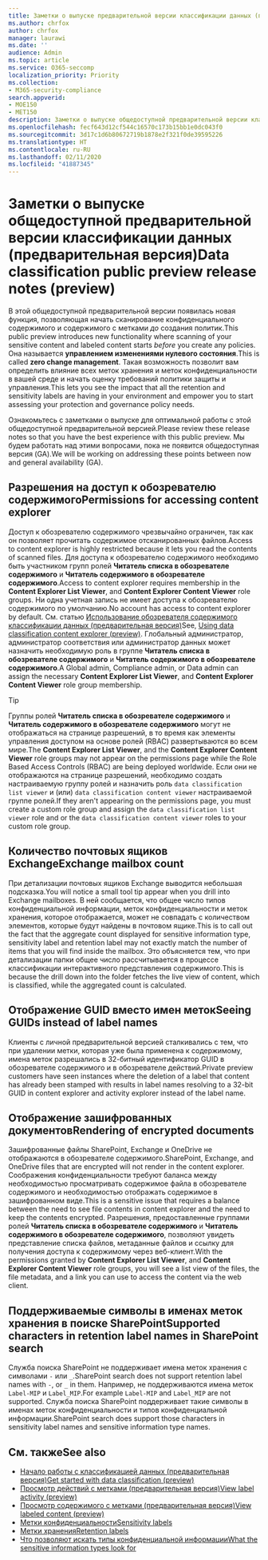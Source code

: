 ```yaml
---
title: Заметки о выпуске предварительной версии классификации данных (предварительная версия)
ms.author: chrfox
author: chrfox
manager: laurawi
ms.date: ''
audience: Admin
ms.topic: article
ms.service: O365-seccomp
localization_priority: Priority
ms.collection:
- M365-security-compliance
search.appverid:
- MOE150
- MET150
description: Заметки о выпуске общедоступной предварительной версии классификации данных.
ms.openlocfilehash: fecf643d12cf544c16570c173b15bb1e0dc043f0
ms.sourcegitcommit: 3d17c1d6b80672719b1878e2f321f0de39595226
ms.translationtype: HT
ms.contentlocale: ru-RU
ms.lasthandoff: 02/11/2020
ms.locfileid: "41887345"
---
```

# <a name="data-classification-public-preview-release-notes-preview"></a><span data-ttu-id="11cff-103">Заметки о выпуске общедоступной предварительной версии классификации данных (предварительная версия)</span><span class="sxs-lookup"><span data-stu-id="11cff-103">Data classification public preview release notes (preview)</span></span>

<span data-ttu-id="11cff-104">В этой общедоступной предварительной версии появилась новая функция, позволяющая начать сканирование конфиденциального содержимого и содержимого с метками *до* создания политик.</span><span class="sxs-lookup"><span data-stu-id="11cff-104">This public preview introduces new functionality where scanning of your sensitive content and labeled content starts *before* you create any policies.</span></span> <span data-ttu-id="11cff-105">Она называется **управлением изменениями нулевого состояния**.</span><span class="sxs-lookup"><span data-stu-id="11cff-105">This is called **zero change management**.</span></span> <span data-ttu-id="11cff-106">Такая возможность позволит вам определить влияние всех меток хранения и меток конфиденциальности в вашей среде и начать оценку требований политики защиты и управления.</span><span class="sxs-lookup"><span data-stu-id="11cff-106">This lets you see the impact that all the retention and sensitivity labels are having in your environment and empower you to start assessing your protection and governance policy needs.</span></span>

<span data-ttu-id="11cff-107">Ознакомьтесь с заметками о выпуске для оптимальной работы с этой общедоступной предварительной версией.</span><span class="sxs-lookup"><span data-stu-id="11cff-107">Please review these release notes so that you have the best experience with this public preview.</span></span> <span data-ttu-id="11cff-108">Мы будем работать над этими вопросами, пока не появится общедоступная версия (GA).</span><span class="sxs-lookup"><span data-stu-id="11cff-108">We will be working on addressing these points between now and general availability (GA).</span></span>

## <a name="permissions-for-accessing-content-explorer"></a><span data-ttu-id="11cff-109">Разрешения на доступ к обозревателю содержимого</span><span class="sxs-lookup"><span data-stu-id="11cff-109">Permissions for accessing content explorer</span></span>

<span data-ttu-id="11cff-110">Доступ к обозревателю содержимого чрезвычайно ограничен, так как он позволяет прочитать содержимое отсканированных файлов.</span><span class="sxs-lookup"><span data-stu-id="11cff-110">Access to content explorer is highly restricted because it lets you read the contents of scanned files.</span></span> <span data-ttu-id="11cff-111">Для доступа к обозревателю содержимого необходимо быть участником групп ролей **Читатель списка в обозревателе содержимого** и **Читатель содержимого в обозревателе содержимого**.</span><span class="sxs-lookup"><span data-stu-id="11cff-111">Access to content explorer requires membership in the **Content Explorer List Viewer**, and **Content Explorer Content Viewer** role groups.</span></span> <span data-ttu-id="11cff-112">Ни одна учетная запись не имеет доступа к обозревателю содержимого по умолчанию.</span><span class="sxs-lookup"><span data-stu-id="11cff-112">No account has access to content explorer by default.</span></span> <span data-ttu-id="11cff-113">См. статью [Использование обозревателя содержимого классификации данных (предварительная версия)](data-classification-content-explorer.md#permissions)</span><span class="sxs-lookup"><span data-stu-id="11cff-113">See, [Using data classification content explorer (preview)](data-classification-content-explorer.md#permissions).</span></span> <span data-ttu-id="11cff-114">Глобальный администратор, администратор соответствия или администратор данных может назначить необходимую роль в группе **Читатель списка в обозревателе содержимого** и **Читатель содержимого в обозревателе содержимого**.</span><span class="sxs-lookup"><span data-stu-id="11cff-114">A Global admin, Compliance admin, or Data admin can assign the necessary **Content Explorer List Viewer**, and **Content Explorer Content Viewer** role group membership.</span></span>

> [!TIP]
> <span data-ttu-id="11cff-115">Группы ролей **Читатель списка в обозревателе содержимого** и **Читатель содержимого в обозревателе содержимого** могут не отображаться на странице разрешений, в то время как элементы управления доступом на основе ролей (RBAC) развертываются во всем мире.</span><span class="sxs-lookup"><span data-stu-id="11cff-115">The **Content Explorer List Viewer**, and the **Content Explorer Content Viewer** role groups may not appear on the permissions page while the Role Based Access Controls (RBAC) are being deployed worldwide.</span></span> <span data-ttu-id="11cff-116">Если они не отображаются на странице разрешений, необходимо создать настраиваемую группу ролей и назначить роль `data classification list viewer` и (или) `data classification content viewer` настраиваемой группе ролей.</span><span class="sxs-lookup"><span data-stu-id="11cff-116">If they aren't appearing on the permissions page, you must create a custom role group and assign the `data classification list viewer` role and or the `data classification content viewer` roles to your custom role group.</span></span>

## <a name="exchange-mailbox-count"></a><span data-ttu-id="11cff-117">Количество почтовых ящиков Exchange</span><span class="sxs-lookup"><span data-stu-id="11cff-117">Exchange mailbox count</span></span>

<span data-ttu-id="11cff-118">При детализации почтовых ящиков Exchange выводится небольшая подсказка.</span><span class="sxs-lookup"><span data-stu-id="11cff-118">You will notice a small tool tip appear when you drill into Exchange mailboxes.</span></span> <span data-ttu-id="11cff-119">В ней сообщается, что общее число типов конфиденциальной информации, меток конфиденциальности и меток хранения, которое отображается, может не совпадать с количеством элементов, которые будут найдены в почтовом ящике.</span><span class="sxs-lookup"><span data-stu-id="11cff-119">This is to call out the fact that the aggregate count displayed for sensitive information type, sensitivity label and retention label may not exactly match the number of items that you will find inside the mailbox.</span></span> <span data-ttu-id="11cff-120">Это объясняется тем, что при детализации папки общее число рассчитывается в процессе классификации интерактивного представления содержимого.</span><span class="sxs-lookup"><span data-stu-id="11cff-120">This is because the drill down into the folder fetches the live view of content, which is classified, while the aggregated count is calculated.</span></span>

## <a name="seeing-guids-instead-of-label-names"></a><span data-ttu-id="11cff-121">Отображение GUID вместо имен меток</span><span class="sxs-lookup"><span data-stu-id="11cff-121">Seeing GUIDs instead of label names</span></span>

<span data-ttu-id="11cff-122">Клиенты с личной предварительной версией сталкивались с тем, что при удалении метки, которая уже была применена к содержимому, имена меток разрешались в 32-битный идентификатор GUID в обозревателе содержимого и в обозревателе действий.</span><span class="sxs-lookup"><span data-stu-id="11cff-122">Private preview customers have seen instances where the deletion of a label that content has already been stamped with results in label names resolving to a 32-bit GUID in content explorer and activity explorer instead of the label name.</span></span> 

## <a name="rendering-of-encrypted-documents"></a><span data-ttu-id="11cff-123">Отображение зашифрованных документов</span><span class="sxs-lookup"><span data-stu-id="11cff-123">Rendering of encrypted documents</span></span>

<span data-ttu-id="11cff-124">Зашифрованные файлы SharePoint, Exchange и OneDrive не отображаются в обозревателе содержимого.</span><span class="sxs-lookup"><span data-stu-id="11cff-124">SharePoint, Exchange, and OneDrive files that are encrypted will not render in the content explorer.</span></span> <span data-ttu-id="11cff-125">Соображения конфиденциальности требуют баланса между необходимостью просматривать содержимое файла в обозревателе содержимого и необходимостью отображать содержимое в зашифрованном виде.</span><span class="sxs-lookup"><span data-stu-id="11cff-125">This is a sensitive issue that requires a balance between the need to see file contents in content explorer and the need to keep the contents encrypted.</span></span> <span data-ttu-id="11cff-126">Разрешения, предоставленные группами ролей **Читатель списка в обозревателе содержимого** и **Читатель содержимого в обозревателе содержимого**, позволяют увидеть представление списка файлов, метаданные файлов и ссылку для получения доступа к содержимому через веб-клиент.</span><span class="sxs-lookup"><span data-stu-id="11cff-126">With the permissions granted by **Content Explorer List Viewer**, and **Content Explorer Content Viewer** role groups, you will see a list view of the files, the file  metadata, and a link you can use to access the content via the web client.</span></span>

## <a name="supported-characters-in-retention-label-names-in-sharepoint-search"></a><span data-ttu-id="11cff-127">Поддерживаемые символы в именах меток хранения в поиске SharePoint</span><span class="sxs-lookup"><span data-stu-id="11cff-127">Supported characters in retention label names in SharePoint search</span></span>

<span data-ttu-id="11cff-128">Служба поиска SharePoint не поддерживает имена меток хранения с символами `-` или `_`.</span><span class="sxs-lookup"><span data-stu-id="11cff-128">SharePoint search does not support retention label names with `-`, or `_` in them.</span></span> <span data-ttu-id="11cff-129">Например, не поддерживаются имена меток `Label-MIP` и `Label_MIP`.</span><span class="sxs-lookup"><span data-stu-id="11cff-129">For example `Label-MIP` and `Label_MIP` are not supported.</span></span> <span data-ttu-id="11cff-130">Служба поиска SharePoint поддерживает такие символы в именах меток конфиденциальности и типов конфиденциальной информации.</span><span class="sxs-lookup"><span data-stu-id="11cff-130">SharePoint search does support those characters in sensitivity label names and sensitive information type names.</span></span>

## <a name="see-also"></a><span data-ttu-id="11cff-131">См. также</span><span class="sxs-lookup"><span data-stu-id="11cff-131">See also</span></span>

- [<span data-ttu-id="11cff-132">Начало работы с классификацией данных (предварительная версия)</span><span class="sxs-lookup"><span data-stu-id="11cff-132">Get started with data classification (preview)</span></span>](data-classification-overview.md)
- [<span data-ttu-id="11cff-133">Просмотр действий с метками (предварительная версия)</span><span class="sxs-lookup"><span data-stu-id="11cff-133">View label activity (preview)</span></span>](data-classification-activity-explorer.md)
- [<span data-ttu-id="11cff-134">Просмотр содержимого с метками (предварительная версия)</span><span class="sxs-lookup"><span data-stu-id="11cff-134">View labeled content (preview)</span></span>](data-classification-content-explorer.md)
- [<span data-ttu-id="11cff-135">Метки конфиденциальности</span><span class="sxs-lookup"><span data-stu-id="11cff-135">Sensitivity labels</span></span>](sensitivity-labels.md)
- [<span data-ttu-id="11cff-136">Метки хранения</span><span class="sxs-lookup"><span data-stu-id="11cff-136">Retention labels</span></span>](labels.md)
- [<span data-ttu-id="11cff-137">Что позволяют искать типы конфиденциальной информации</span><span class="sxs-lookup"><span data-stu-id="11cff-137">What the sensitive information types look for</span></span>](what-the-sensitive-information-types-look-for.md)


